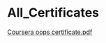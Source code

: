 # All_Certificates

[Coursera oops certificate.pdf](https://github.com/apurva39/All_Certificates/files/12266477/Coursera.oops.certificate.pdf)
